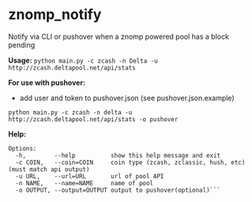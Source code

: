 # znomp_notify

Notify via CLI or pushover when a znomp powered pool has a block pending

**Usage:**
```python main.py -c zcash -n Delta -u http://zcash.deltapool.net/api/stats```

**For use with pushover:**
* add user and token to pushover.json (see pushover.json.example)

```python main.py -c zcash -n delta -u http://zcash.deltapool.net/api/stats -o pushover```

**Help:**
```Usage: main.py [options]
Options:
  -h,        --help          show this help message and exit
  -c COIN,   --coin=COIN     coin type (zcash, zclassic, hush, etc)(must match api output)
  -u URL,    --url=URL       url of pool API
  -n NAME,   --name=NAME     name of pool
  -o OUTPUT, --output=OUTPUT output to pushover(optional)```
